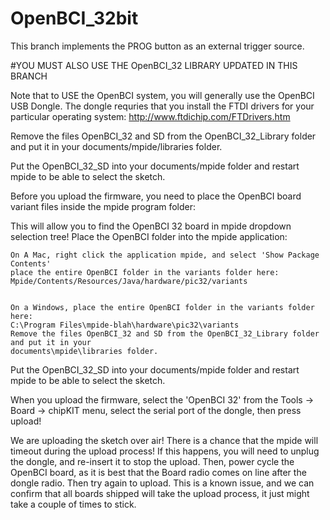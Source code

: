 OpenBCI_32bit
=============

This branch implements the PROG button as an external trigger source.

#YOU MUST ALSO USE THE OpenBCI_32 LIBRARY UPDATED IN THIS BRANCH

Note that to USE the OpenBCI system, you will generally use the OpenBCI USB Dongle. The dongle requries that you install the FTDI drivers for your particular operating system: http://www.ftdichip.com/FTDrivers.htm

Remove the files OpenBCI_32 and SD from the OpenBCI_32_Library folder and put it in your documents/mpide/libraries folder.

Put the OpenBCI_32_SD into your documents/mpide folder and restart mpide to be able to select the sketch.

Before you upload the firmware, you need to place the OpenBCI board variant files inside the mpide program folder:

This will allow you to find the OpenBCI 32 board in mpide dropdown selection tree!
Place the OpenBCI folder into the mpide application:

    On A Mac, right click the application mpide, and select 'Show Package Contents' 
    place the entire OpenBCI folder in the variants folder here:
    Mpide/Contents/Resources/Java/hardware/pic32/variants


    On a Windows, place the entire OpenBCI folder in the variants folder here:
    C:\Program Files\mpide-blah\hardware\pic32\variants
    Remove the files OpenBCI_32 and SD from the OpenBCI_32_Library folder and put it in your
    documents\mpide\libraries folder.

Put the OpenBCI_32_SD into your documents/mpide folder and restart mpide to be able to select the sketch.

When you upload the firmware, select the 'OpenBCI 32' from the Tools -> Board -> chipKIT menu, select the serial port of the dongle, then press upload!

We are uploading the sketch over air! There is a chance that the mpide will timeout during the upload process!
If this happens, you will need to unplug the dongle, and re-insert it to stop the upload.
Then, power cycle the OpenBCI board, as it is best that the Board radio comes on line after the dongle radio.
Then try again to upload. This is a known issue, and we can confirm that all boards shipped will take the upload
process, it just might take a couple of times to stick.


